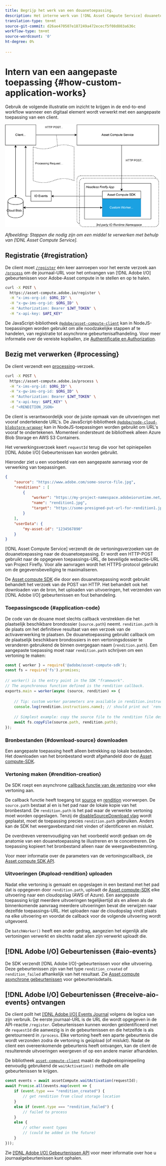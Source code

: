 ```yaml
---
title: Begrijp het werk van een douanetoepassing.
description: Het interne werk van [!DNL Asset Compute Service] douanetoepassing helpen begrijpen hoe het werkt.
translation-type: tm+mt
source-git-commit: d26ae470507e187249a472ececf5f08d803a636c
workflow-type: tm+mt
source-wordcount: '0'
ht-degree: 0%

---
```



# Intern van een aangepaste toepassing {#how-custom-application-works}

Gebruik de volgende illustratie om inzicht te krijgen in de end-to-end workflow wanneer een digitaal element wordt verwerkt met een aangepaste toepassing van een client.

![Aangepaste workflow voor toepassingen](assets/customworker.png)

*Afbeelding: Stappen die nodig zijn om een middel te verwerken met behulp van  [!DNL Asset Compute Service].*

## Registratie {#registration}

De client moet [`/register`](api.md#register) één keer aanroepen voor het eerste verzoek aan [`/process`](api.md#process-request) om de journaal-URL voor het ontvangen van [!DNL Adobe I/O] gebeurtenissen voor Adobe-Asset compute in te stellen en op te halen.

```sh
curl -X POST \
  https://asset-compute.adobe.io/register \
  -H "x-ims-org-id: $ORG_ID" \
  -H "x-gw-ims-org-id: $ORG_ID" \
  -H "Authorization: Bearer $JWT_TOKEN" \
  -H "x-api-key: $API_KEY"
```

De JavaScript-bibliotheek [`@adobe/asset-compute-client`](https://github.com/adobe/asset-compute-client#usage) kan in NodeJS-toepassingen worden gebruikt om alle noodzakelijke stappen af te handelen, van registratie tot asynchrone gebeurtenisafhandeling. Voor meer informatie over de vereiste kopballen, zie [Authentificatie en Authorization](api.md).

## Bezig met verwerken {#processing}

De client verzendt een [processing](api.md#process-request)-verzoek.

```sh
curl -X POST \
  https://asset-compute.adobe.io/process \
  -H "x-ims-org-id: $ORG_ID" \
  -H "x-gw-ims-org-id: $ORG_ID" \
  -H "Authorization: Bearer $JWT_TOKEN" \
  -H "x-api-key: $API_KEY" \
  -d "<RENDITION_JSON>
```

De client is verantwoordelijk voor de juiste opmaak van de uitvoeringen met vooraf ondertekende URL&#39;s. De JavaScript-bibliotheek [`@adobe/node-cloud-blobstore-wrapper`](https://github.com/adobe/node-cloud-blobstore-wrapper#presigned-urls) kan in NodeJS-toepassingen worden gebruikt om URL&#39;s vooraf te ondertekenen. Momenteel ondersteunt de bibliotheek alleen Azure Blob Storage en AWS S3 Containers.

Het verwerkingsverzoek keert `requestId` terug die voor het opiniepeilen [!DNL Adobe I/O] Gebeurtenissen kan worden gebruikt.

Hieronder ziet u een voorbeeld van een aangepaste aanvraag voor de verwerking van toepassingen.

```json
{
    "source": "https://www.adobe.com/some-source-file.jpg",
    "renditions" : [
        {
            "worker": "https://my-project-namespace.adobeioruntime.net/api/v1/web/my-namespace-version/my-worker",
            "name": "rendition1.jpg",
            "target": "https://some-presigned-put-url-for-rendition1.jpg",
        }
    ],
    "userData": {
        "my-asset-id": "1234567890"
    }
}
```

[!DNL Asset Compute Service] verzendt de de vertoningsverzoeken van de douanetoepassing naar de douanetoepassing. Er wordt een HTTP-POST gebruikt naar de opgegeven toepassings-URL, de beveiligde webactie-URL van Project Firefly. Voor alle aanvragen wordt het HTTPS-protocol gebruikt om de gegevensbeveiliging te maximaliseren.

De [Asset compute SDK](https://github.com/adobe/asset-compute-sdk#adobe-asset-compute-worker-sdk) die door een douanetoepassing wordt gebruikt behandelt het verzoek van de POST van HTTP. Het behandelt ook het downloaden van de bron, het uploaden van uitvoeringen, het verzenden van [!DNL Adobe I/O] gebeurtenissen en fout behandeling.

<!-- TBD: Add the application diagram. -->

### Toepassingscode {#application-code}

De code van de douane moet slechts callback verstrekken die het plaatselijk beschikbare brondossier (`source.path`) neemt. `rendition.path` is de plaats om het definitieve resultaat van een verzoek van de activaverwerking te plaatsen. De douanetoepassing gebruikt callback om de plaatselijk beschikbare brondossiers in een vertoningsdossier te veranderen gebruikend de binnen overgegaan naam (`rendition.path`). Een aangepaste toepassing moet naar `rendition.path` schrijven om een vertoning te maken:

```javascript
const { worker } = require('@adobe/asset-compute-sdk');
const fs = require('fs').promises;

// worker() is the entry point in the SDK "framework".
// The asynchronous function defined is the rendition callback.
exports.main = worker(async (source, rendition) => {

    // Tip: custom worker parameters are available in rendition.instructions.
    console.log(rendition.instructions.name); // should print out `rendition.jpg`.

    // Simplest example: copy the source file to the rendition file destination so as to transfer the asset as is without processing.
    await fs.copyFile(source.path, rendition.path);
});
```

### Bronbestanden {#download-source} downloaden

Een aangepaste toepassing heeft alleen betrekking op lokale bestanden. Het downloaden van het bronbestand wordt afgehandeld door de [Asset compute-SDK](https://github.com/adobe/asset-compute-sdk#adobe-asset-compute-worker-sdk).

### Vertoning maken {#rendition-creation}

De SDK roept een asynchrone [callback functie van de vertoning](https://github.com/adobe/asset-compute-sdk#rendition-callback-for-worker-required) voor elke vertoning aan.

De callback functie heeft toegang tot [source](https://github.com/adobe/asset-compute-sdk#source) en [rendition](https://github.com/adobe/asset-compute-sdk#rendition) voorwerpen. De `source.path` bestaat al en is het pad naar de lokale kopie van het bronbestand. De `rendition.path` is het pad waar de verwerkte vertoning moet worden opgeslagen. Tenzij de [disableSourceDownload vlag](https://github.com/adobe/asset-compute-sdk#worker-options-optional) wordt geplaatst, moet de toepassing precies `rendition.path` gebruiken. Anders kan de SDK het weergavebestand niet vinden of identificeren en mislukt.

De overdreven vereenvoudiging van het voorbeeld wordt gedaan om de anatomie van een douanetoepassing te illustreren en te concentreren. De toepassing kopieert het bronbestand alleen naar de weergavebestemming.

Voor meer informatie over de parameters van de vertoningscallback, zie [Asset compute SDK API](https://github.com/adobe/asset-compute-sdk#api-details).

### Uitvoeringen {#upload-rendition} uploaden

Nadat elke vertoning is gemaakt en opgeslagen in een bestand met het pad dat is opgegeven door `rendition.path`, uploadt de [Asset compute-SDK](https://github.com/adobe/asset-compute-sdk#adobe-asset-compute-worker-sdk) elke uitvoering naar een cloudopslag (AWS of Azure). Een aangepaste toepassing krijgt meerdere uitvoeringen tegelijkertijd als en alleen als de binnenkomende aanvraag meerdere uitvoeringen bevat die verwijzen naar dezelfde toepassings-URL. Het uploaden naar de cloudopslag vindt plaats na elke uitvoering en voordat de callback voor de volgende uitvoering wordt uitgevoerd.

De `batchWorker()` heeft een ander gedrag, aangezien het eigenlijk alle vertoningen verwerkt en slechts nadat allen zijn verwerkt uploadt die.

## [!DNL Adobe I/O] Gebeurtenissen {#aio-events}

De SDK verzendt [!DNL Adobe I/O]-gebeurtenissen voor elke uitvoering. Deze gebeurtenissen zijn van het type `rendition_created` of `rendition_failed` afhankelijk van het resultaat. Zie [Asset compute asynchrone gebeurtenissen](api.md#asynchronous-events) voor gebeurtenisdetails.

## [!DNL Adobe I/O] Gebeurtenissen {#receive-aio-events} ontvangen

De client pollt het [[!DNL Adobe I/O] Events Journal](https://www.adobe.io/apis/experienceplatform/events/ioeventsapi.html#/Journaling) volgens de logica van zijn verbruik. De eerste journaal-URL is de URL die wordt opgegeven in de API-reactie `/register`. Gebeurtenissen kunnen worden geïdentificeerd met de `requestId` die aanwezig is in de gebeurtenissen en die hetzelfde is als geretourneerd in `/process`. Elke vertoning heeft een aparte gebeurtenis die wordt verzonden zodra de vertoning is geüpload (of mislukt). Nadat de client een overeenkomende gebeurtenis heeft ontvangen, kan de client de resulterende uitvoeringen weergeven of op een andere manier afhandelen.

De bibliotheek [`asset-compute-client`](https://github.com/adobe/asset-compute-client#usage) maakt de dagboekopiniepeiling eenvoudig gebruikend de `waitActivation()` methode om alle gebeurtenissen te krijgen.

```javascript
const events = await assetCompute.waitActivation(requestId);
await Promise.all(events.map(event => {
    if (event.type === "rendition_created") {
        // get rendition from cloud storage location
    }
    else if (event.type === "rendition_failed") {
        // failed to process
    }
    else {
        // other event types
        // (could be added in the future)
    }
}));
```

Zie [[!DNL Adobe I/O] Gebeurtenissen API](https://www.adobe.io/apis/experienceplatform/events/ioeventsapi.html#!adobedocs/adobeio-events/master/events-api-reference.yaml) voor meer informatie over hoe u journaalgebeurtenissen kunt ophalen.

<!-- TBD:
* Illustration of the controls/data flow.
* Basic overview, in text and not code, of how an application works.
-->
